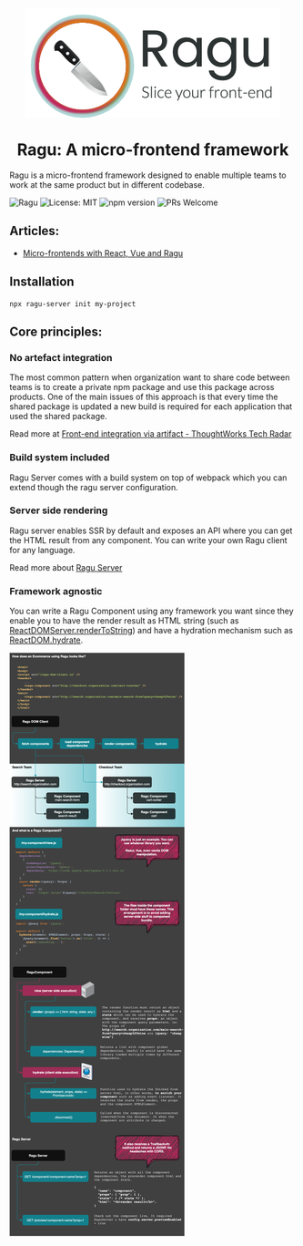<p align="center" style="color: #343a40">
  <p align="center" >
    <img src="repository-assets/logo.png" alt="Ragu" align="center">
  </p>
  <h1 align="center">Ragu: A micro-frontend framework</h1>
</p>

Ragu is a micro-frontend framework designed to enable multiple teams to
work at the same product but in different codebase.

![Ragu](https://github.com/carlosmaniero/ragu/workflows/Ragu/badge.svg) 
![License: MIT](https://img.shields.io/badge/License-MIT-blue.svg) 
![npm version](https://badge.fury.io/js/ragu-server.svg)
![PRs Welcome](https://img.shields.io/badge/PRs-welcome-brightgreen.svg)

## Articles:

- [Micro-frontends with React, Vue and Ragu](https://medium.com/@carlosmaniero/micro-frontends-with-react-vue-and-ragu-c5a2e3ecc2ab)


## Installation

```shell script
npx ragu-server init my-project
```

## Core principles:

### No artefact integration
The most common pattern when organization want to share code between teams 
is to create a private npm package and use this package across products. 
One of the main issues of this approach is that every time the shared package 
is updated a new build is required for each application that used the shared package.

Read more at
[Front-end integration via artifact - ThoughtWorks Tech Radar](https://www.thoughtworks.com/en/radar/techniques/front-end-integration-via-artifact)


### Build system included
Ragu Server comes with a build system on top of webpack which you can extend
though the ragu server configuration.


### Server side rendering
Ragu server enables SSR by default and exposes an API where you can get
the HTML result from any component. You can write your own Ragu client 
for any language.

Read more about [Ragu Server](https://github.com/carlosmaniero/ragu/tree/main/ragu-server)

### Framework agnostic
You can write a Ragu Component using any framework you want since they enable you to have the render result as HTML
string (such as [ReactDOMServer.renderToString](https://reactjs.org/docs/react-dom-server.html#rendertostring)) 
and have a hydration mechanism such as [ReactDOM.hydrate](https://reactjs.org/docs/react-dom.html#hydrate).


![Ragu Repository](./repository-assets/ragu-architecture.png)
